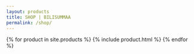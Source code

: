 ```yaml
---
layout: products
title: SHOP | BILISUMMAA
permalink: /shop/
---
```


{% for product in site.products %}
  {% include product.html %}
{% endfor %}
